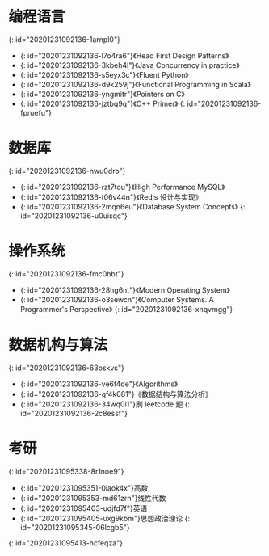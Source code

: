 # 编程语言
{: id="20201231092136-1arnpl0"}

- {: id="20201231092136-l7o4ra6"}《Head First Design Patterns》
- {: id="20201231092136-3kbeh4l"}《Java Concurrency in practice》
- {: id="20201231092136-s5eyx3c"}《Fluent Python》
- {: id="20201231092136-d9k259j"}《Functional Programming in Scala》
- {: id="20201231092136-yngmitr"}《Pointers on C》
- {: id="20201231092136-jztbq9q"}《C++ Primer》
{: id="20201231092136-fpruefu"}

# 数据库
{: id="20201231092136-nwu0dro"}

- {: id="20201231092136-rzt7tou"}《High Performance MySQL》
- {: id="20201231092136-t06v44n"}《Redis 设计与实现》
- {: id="20201231092136-2mqn6eu"}《Database System Concepts》
{: id="20201231092136-u0uisqc"}

# 操作系统
{: id="20201231092136-fmc0hbt"}

- {: id="20201231092136-28hg6nt"}《Modern Operating System》
- {: id="20201231092136-o3sewcn"}《Computer Systems. A Programmer's Perspective》
{: id="20201231092136-xnqvmgg"}

# 数据机构与算法
{: id="20201231092136-63pskvs"}

- {: id="20201231092136-ve6f4de"}《Algorithms》
- {: id="20201231092136-gf4k081"}《数据结构与算法分析》
- {: id="20201231092136-34wq0i1"}刷 leetcode 题
{: id="20201231092136-2c8essf"}

# 考研
{: id="20201231095338-8r1noe9"}

- {: id="20201231095351-0iaok4x"}高数
- {: id="20201231095353-md61zrn"}线性代数
- {: id="20201231095403-udjfd7f"}英语
- {: id="20201231095405-uxg9kbm"}思想政治理论
{: id="20201231095345-06lcgb5"}

{: id="20201231095413-hcfeqza"}
